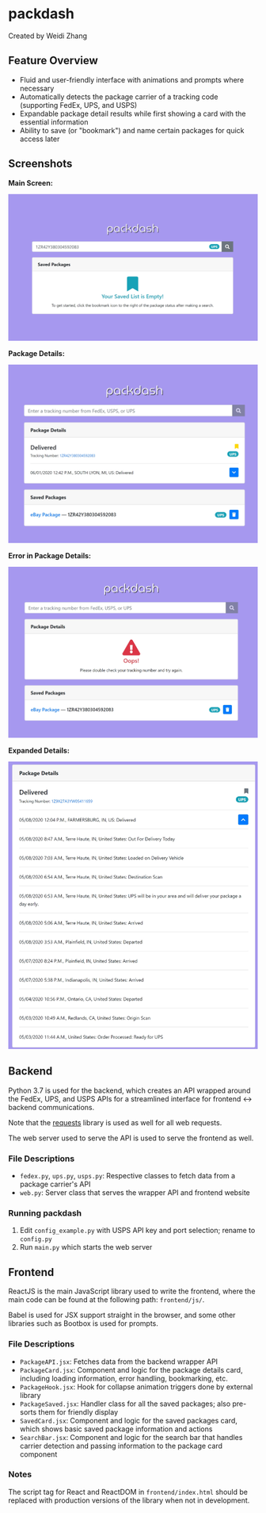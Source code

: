 # packdash

Created by Weidi Zhang

## Feature Overview
- Fluid and user-friendly interface with animations and prompts where necessary
- Automatically detects the package carrier of a tracking code (supporting FedEx, UPS, and USPS)
- Expandable package detail results while first showing a card with the essential information
- Ability to save (or "bookmark") and name certain packages for quick access later

## Screenshots
**Main Screen:**

![Screenshot from Main Screen](screenshots/main-screen.jpg)

**Package Details:**

![Screenshot from Package Details](screenshots/pkg-details.jpg)

**Error in Package Details:**

![Screenshot from Package Details with Error](screenshots/error.jpg)

**Expanded Details:**

![Screenshot from Main Screen](screenshots/expanded-details.jpg)

## Backend

Python 3.7 is used for the backend, which creates an API wrapped around the FedEx, UPS, and USPS APIs for a streamlined interface for frontend <-> backend communications.

Note that the [requests](https://requests.readthedocs.io/en/master/) library is used as well for all web requests.

The web server used to serve the API is used to serve the frontend as well.

### File Descriptions
- ```fedex.py```, ```ups.py```, ```usps.py```: Respective classes to fetch data from a package carrier's API
- ```web.py```: Server class that serves the wrapper API and frontend website

### Running packdash
1. Edit ```config_example.py``` with USPS API key and port selection; rename to ```config.py```
2. Run ```main.py``` which starts the web server

## Frontend

ReactJS is the main JavaScript library used to write the frontend, where the main code can be found at the following path: ```frontend/js/```.

Babel is used for JSX support straight in the browser, and some other libraries such as Bootbox is used for prompts.

### File Descriptions
- ```PackageAPI.jsx```: Fetches data from the backend wrapper API
- ```PackageCard.jsx```: Component and logic for the package details card, including loading information, error handling, bookmarking, etc.
- ```PackageHook.jsx```: Hook for collapse animation triggers done by external library
- ```PackageSaved.jsx```: Handler class for all the saved packages; also pre-sorts them for friendly display
- ```SavedCard.jsx```: Component and logic for the saved packages card, which shows basic saved package information and actions
- ```SearchBar.jsx```: Component and logic for the search bar that handles carrier detection and passing information to the package card component

### Notes
The script tag for React and ReactDOM in ```frontend/index.html``` should be replaced with production versions of the library when not in development.
